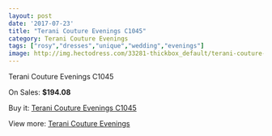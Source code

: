 ```yaml
---
layout: post
date: '2017-07-23'
title: "Terani Couture Evenings C1045"
category: Terani Couture Evenings
tags: ["rosy","dresses","unique","wedding","evenings"]
image: http://img.hectodress.com/33281-thickbox_default/terani-couture-evenings-c1045.jpg
---
```

Terani Couture Evenings C1045

On Sales: **$194.08**
<a href="https://www.hectodress.com/terani-couture-evenings/15369-terani-couture-evenings-c1045.html"><amp-img layout="responsive" width="600" height="600" src="//img.hectodress.com/33281-thickbox_default/terani-couture-evenings-c1045.jpg" alt="Terani Couture Evenings C1045 0" /></a>
<a href="https://www.hectodress.com/terani-couture-evenings/15369-terani-couture-evenings-c1045.html"><amp-img layout="responsive" width="600" height="600" src="//img.hectodress.com/33282-thickbox_default/terani-couture-evenings-c1045.jpg" alt="Terani Couture Evenings C1045 1" /></a>

Buy it: [Terani Couture Evenings C1045](https://www.hectodress.com/terani-couture-evenings/15369-terani-couture-evenings-c1045.html "Terani Couture Evenings C1045")

View more: [Terani Couture Evenings](https://www.hectodress.com/276-terani-couture-evenings "Terani Couture Evenings")